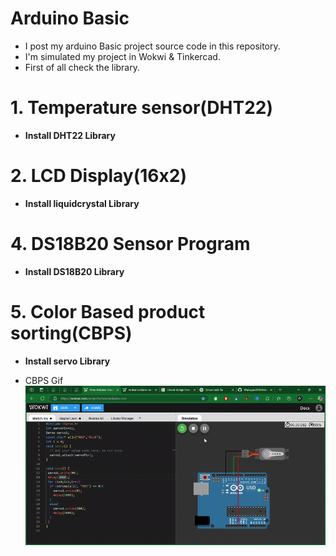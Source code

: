 # Arduino Basic
- I post my arduino Basic project source code in this repository.
- I'm simulated my project in Wokwi & Tinkercad.
- First of all check the library.

# 1. Temperature sensor(DHT22)

- **Install DHT22 Library**

# 2. LCD Display(16x2)

- **Install liquidcrystal Library**

# 4. DS18B20 Sensor Program

- **Install DS18B20 Library**

# 5. Color Based product sorting(CBPS)

- **Install servo Library**

- CBPS Gif
  ![CBPS](https://github.com/Murugavel14/Arduino/blob/main/docs/servo.gif)
